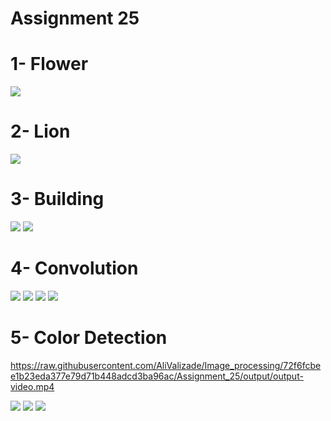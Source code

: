 # Assignment 25

# 1- Flower

![](output/folower-output.jpg)

# 2- Lion

![](output/lion-output.jpg)

# 3- Building

![](output/building-1.jpg)
![](output/building-2.jpg)

# 4- Convolution

![](output/image3.jpg)
![](output/image5.jpg)
![](output/image7.jpg)
![](output/image15.jpg)


# 5- Color Detection

https://raw.githubusercontent.com/AliValizade/Image_processing/72f6fcbee1b23eda377e79d71b448adcd3ba96ac/Assignment_25/output/output-video.mp4



![](output/black.JPG)
![](output/white.JPG)
![](output/gray.JPG)